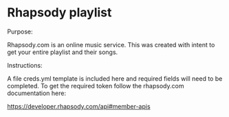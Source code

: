 # Rhapsody playlist

Purpose:

Rhapsody.com is an online music service. This was created with intent to get
your entire playlist and their songs.

Instructions:

A file creds.yml template is included here and required fields will need to be
completed. To get the required token follow the rhapsody.com documentation here:

https://developer.rhapsody.com/api#member-apis



